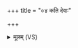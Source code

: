 +++
title = "०४ कति देवाः"

+++
<details><summary>मूलम् (VS)</summary>

कति॑ दे॒वाः क॑त॒मे त आ॑स॒न्य उरो॑ ग्री॒वाश्चि॒क्युः पूरु॑षस्य। कति॒ स्तनौ॒ व्य᳡दधुः॒ कः क॑फो॒डौ कति॑ स्क॒न्धान्कति॑ पृ॒ष्टीर॑चिन्वन् ॥
</details>